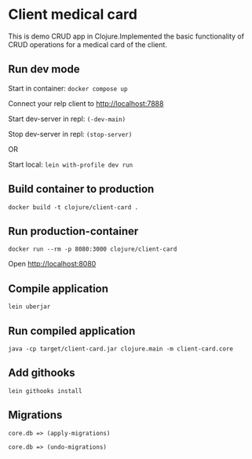 # Client medical card

This is demo CRUD app in Clojure.Implemented the basic functionality of CRUD operations for a medical card of the client.

## Run dev mode

Start in container: ```docker compose up```

Connect your relp client to [http://localhost:7888](http://localhost:7888)

Start dev-server in repl: ```(-dev-main)```

Stop dev-server in repl: ```(stop-server)```

OR

Start local: ```lein with-profile dev run```

## Build container to production

```docker build -t clojure/client-card . ```

## Run production-container

```docker run --rm -p 8080:3000 clojure/client-card```

Open [http://localhost:8080](http://localhost:8080)


## Compile application

```lein uberjar```

## Run compiled application

```java -cp target/client-card.jar clojure.main -m client-card.core```

## Add githooks

```lein githooks install```

## Migrations

```core.db => (apply-migrations)```

```core.db => (undo-migrations)```